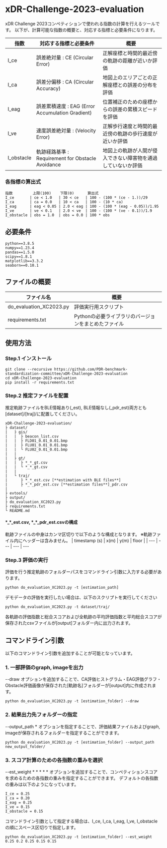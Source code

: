 # xDR-Challenge-2023-evaluation
xDR Challenge 2023コンペティションで使われる指数の計算を行えるツールです。
以下が、計算可能な指数の概要と、対応する指標と必要条件になります。

| **指数** | **対応する指標と必要条件** | **概要** |
 ---       | ---                     |---
| I_ce        | 誤差絶対量 : CE (Circular Error)               　 | 正解座標と時間的最近傍の軌跡の距離が近いか評価　 　         |
| I_ca        | 誤差分偏移 : CA (Circular Accuracy)        　     | 地図上のエリアごとの正解座標との誤差の分布を評価 　         |
| I_eag       | 誤差累積速度 : EAG (Error Accumulation Gradient)  | 位置補正のための座標からの誤差の累積スピードを評価          |
| I_ve        | 速度誤差絶対量 : (Velocity Error)                 | 正解歩行速度と時間的最近傍の軌跡の歩行速度が近いか評価       |
| I_obstacle  | 軌跡経路基準 : Requirement for Obstacle Avoidance | 地図上の軌跡が人間が侵入できない障害物を通過していないか評価 |

### 各指標の算出式
```
指数         上限(100)    下限(0)      算出式
I_ce       | ce < 1.0   | 30 < ce   | 100 - (100 * (ce - 1.))/29
I_ca       | ca = 0.0   | 10 < ca   | 100 - (10 * ca)
I_eag      | eag < 0.05 | 2.0 < eag | 100 - (100 * (eag - 0.05))/1.95
I_ve       | ve < 0.1   | 2.0 < ve  | 100 - (100 * (ve - 0.1))/1.9
I_obstacle | obs = 1.0  | obs = 0.0 | 100 * obs
```

## 必要条件
```
python==3.8.5
numpy==1.23.4
pandas==1.5.0
scipy==1.8.1
matplotlib==3.3.2
seaborn==0.10.1
```

## ファイルの概要

| **ファイル名** | **概要** |
 ---            |---
| do_evaluation_XC2023.py | 評価実行用スクリプト |
| requirements.txt        | Pythonの必要ライブラリのバージョンをまとめたファイル |
<!--
| **evtools**             |---
| bitmap_tools.py         | bitmapを扱う為の関数をまとめたスクリプト |
| EV_converter.py         | 評価値をxDR Challenge 2023コンペティションで使う指標へ変換する処理をまとめたスクリプト |
| evaluate_CA.py          | CA評価を行う為のスクリプト |
| evaluate_CE.py          | CE評価を行う為のスクリプト |
| evaluate_EAG.py         | EAG評価を行う為のスクリプト |
| evaluate_OE.py          | obstacle評価を行う為のスクリプト |
| evaluate_VE.py          | Velocity評価を行う為のスクリプト |
-->
## 使用方法
### Step.1  インストール
```
git clone --recursive https://github.com/PDR-benchmark-standardization-committee/xDR-Challenge-2023-evaluation
cd xDR-Challenge-2023-evaluation
pip install -r requirements.txt
```

### Step.2 推定ファイルを配置
推定軌跡ファイルをBLE情報あり(_est), BLE情報なし(_pdr_est)両方とも[dataset]/[traj]/に配置してください。
```
xDR-Challenge-2023-evaluation/
├ dataset/
|   ├ gis/
|   |  ├ beacon_list.csv
|   |  ├ FLD01_0.01_0.01.bmp
|   |  ├ FLU01_0.01_0.01.bmp
|   |  └ FLU02_0.01_0.01.bmp
|   |
|   ├ gt/
|   |  ├ *_*_gt.csv
|   |  └ *_*_gt.csv
|   |
|   └ traj/
|      ├ *_*_est.csv [**estimation with BLE files**]
|      ├ *_*_pdr_est.csv [**estimation files**]_pdr.csv
|
├ evtools/
├ output/
├ do_evaluation_XC2023.py
├ requirements.txt
└ README.md
```

#### \*\_\*\_est.csv, \*\_\*\_pdr_est.csvの構成
軌跡ファイルの中身はカンマ区切りで以下のような構成となります。
※軌跡ファイル内にヘッダーは含みません。
| timestamp (s) | x(m) | y(m) | floor |
| ---           | ---  | ---  | ---   

### Step.3 評価の実行
評価を行う推定軌跡のフォルダーパスをコマンドライン引数に入力する必要があります。
```
python do_evaluation_XC2023.py -t [estimation_path]
```
デモデータの評価を実行したい場合は、以下のスクリプトを実行してください
```
python do_evaluation_XC2023.py -t dataset/traj/
```

各軌跡の評価指数と総合スコアおよび全軌跡の平均評価指数と平均総合スコアが保存されたcsvファイルが[output]フォルダー内に出力されます。

## コマンドライン引数
以下のコマンドライン引数を追加することが可能となっています。

### 1. 一部評価のgraph, imageを出力
--draw オプションを追加することで、CA評価ヒストグラム・EAG評価グラフ・Obstacle評価画像が保存された[軌跡名]フォルダーが[output]内に作成されます。
```
python do_evaluation_XC2023.py -t [estimation_folder] --draw
```

### 2. 結果出力先フォルダーの指定
--output_path * オプションを指定することで、評価結果ファイルおよびgraph, imageが保存されるフォルダーを指定することができます。
```
python do_evaluation_XC2023.py -t [estimation_folder] --output_path new_output_folder/
```

### 3. スコア計算のための各指数の重みを選択
--est_weight * * * * * オプションを追加することで、コンペティションスコアを求めるための各指数の重みを指定することができます。
デフォルトの各指数の重みは以下のようになっています。
```
I_ce = 0.25
I_ca = 0.20
I_eag = 0.25
I_ve = 0.15
I_obstacle = 0.15
```
コマンドライン引数として指定する場合は、I_ce, I_ca, I_eag, I_ve, I_obstacleの順にスペース区切りで指定します。
```
python do_evaluation_XC2023.py -t [estimation_folder] --est_weight 0.25 0.2 0.25 0.15 0.15
```
